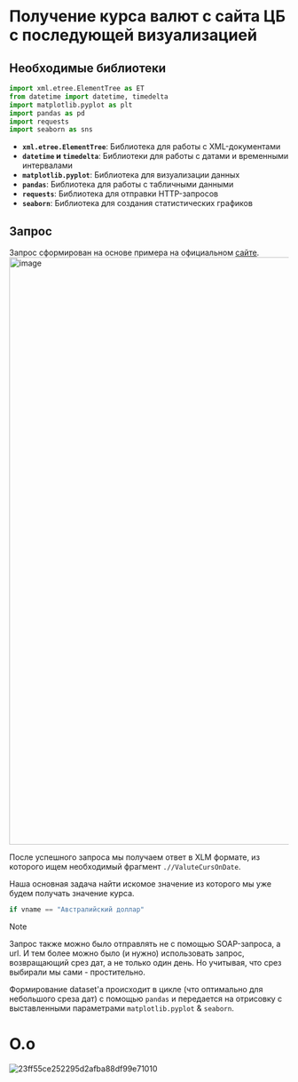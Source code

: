 # Получение курса валют с сайта ЦБ с последующей визуализацией

## Необходимые библиотеки

```python
import xml.etree.ElementTree as ET
from datetime import datetime, timedelta
import matplotlib.pyplot as plt
import pandas as pd
import requests
import seaborn as sns
```

- **`xml.etree.ElementTree`**: Библиотека для работы с XML-документами
- **`datetime` и `timedelta`**: Библиотеки для работы с датами и временными интервалами
- **`matplotlib.pyplot`**: Библиотека для визуализации данных
- **`pandas`**: Библиотека для работы с табличными данными
- **`requests`**: Библиотека для отправки HTTP-запросов
- **`seaborn`**: Библиотека для создания статистических графиков

## Запрос

Запрос сформирован на основе примера на официальном [сайте](https://www.cbr.ru/DailyInfoWebServ/DailyInfo.asmx?op=GetCursOnDate).
<img width="1058" alt="image" src="https://github.com/user-attachments/assets/8dbf8fc3-3ad6-4e26-a921-e9b8cf27a545">


После успешного запроса мы получаем ответ в XLM формате, из которого ищем необходимый фрагмент `.//ValuteCursOnDate`.

Наша основная задача найти искомое значение из которого мы уже будем получать значение курса.

```python
if vname == "Австралийский доллар"
```

>[!note]
>Запрос также можно было отправлять не с помощью SOAP-запроса, а url.
>И тем более можно было (и нужно) использовать запрос, возвращающий срез дат, а не только один день. Но учитывая, что срез выбирали мы сами - простительно. 

Формирование dataset'а происходит в цикле (что оптимально для небольшого среза дат) с помощью `pandas` и передается на отрисовку с выставленными параметрами `matplotlib.pyplot` & `seaborn`.

# О.о

![23ff55ce252295d2afba88df99e71010](https://github.com/user-attachments/assets/ee77495d-ad2f-450b-9fbc-ac7339170a8a)

